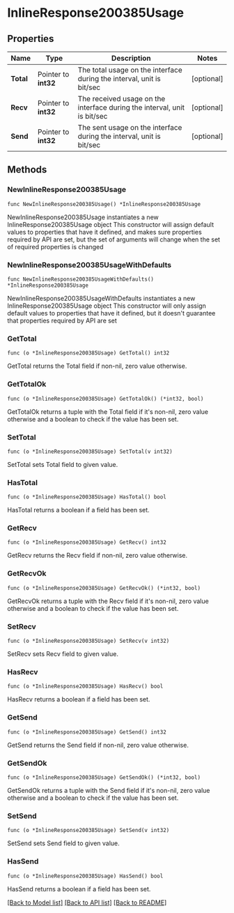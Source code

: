 # InlineResponse200385Usage

## Properties

Name | Type | Description | Notes
------------ | ------------- | ------------- | -------------
**Total** | Pointer to **int32** | The total usage on the interface during the interval, unit is bit/sec | [optional] 
**Recv** | Pointer to **int32** | The received usage on the interface during the interval, unit is bit/sec | [optional] 
**Send** | Pointer to **int32** | The sent usage on the interface during the interval, unit is bit/sec | [optional] 

## Methods

### NewInlineResponse200385Usage

`func NewInlineResponse200385Usage() *InlineResponse200385Usage`

NewInlineResponse200385Usage instantiates a new InlineResponse200385Usage object
This constructor will assign default values to properties that have it defined,
and makes sure properties required by API are set, but the set of arguments
will change when the set of required properties is changed

### NewInlineResponse200385UsageWithDefaults

`func NewInlineResponse200385UsageWithDefaults() *InlineResponse200385Usage`

NewInlineResponse200385UsageWithDefaults instantiates a new InlineResponse200385Usage object
This constructor will only assign default values to properties that have it defined,
but it doesn't guarantee that properties required by API are set

### GetTotal

`func (o *InlineResponse200385Usage) GetTotal() int32`

GetTotal returns the Total field if non-nil, zero value otherwise.

### GetTotalOk

`func (o *InlineResponse200385Usage) GetTotalOk() (*int32, bool)`

GetTotalOk returns a tuple with the Total field if it's non-nil, zero value otherwise
and a boolean to check if the value has been set.

### SetTotal

`func (o *InlineResponse200385Usage) SetTotal(v int32)`

SetTotal sets Total field to given value.

### HasTotal

`func (o *InlineResponse200385Usage) HasTotal() bool`

HasTotal returns a boolean if a field has been set.

### GetRecv

`func (o *InlineResponse200385Usage) GetRecv() int32`

GetRecv returns the Recv field if non-nil, zero value otherwise.

### GetRecvOk

`func (o *InlineResponse200385Usage) GetRecvOk() (*int32, bool)`

GetRecvOk returns a tuple with the Recv field if it's non-nil, zero value otherwise
and a boolean to check if the value has been set.

### SetRecv

`func (o *InlineResponse200385Usage) SetRecv(v int32)`

SetRecv sets Recv field to given value.

### HasRecv

`func (o *InlineResponse200385Usage) HasRecv() bool`

HasRecv returns a boolean if a field has been set.

### GetSend

`func (o *InlineResponse200385Usage) GetSend() int32`

GetSend returns the Send field if non-nil, zero value otherwise.

### GetSendOk

`func (o *InlineResponse200385Usage) GetSendOk() (*int32, bool)`

GetSendOk returns a tuple with the Send field if it's non-nil, zero value otherwise
and a boolean to check if the value has been set.

### SetSend

`func (o *InlineResponse200385Usage) SetSend(v int32)`

SetSend sets Send field to given value.

### HasSend

`func (o *InlineResponse200385Usage) HasSend() bool`

HasSend returns a boolean if a field has been set.


[[Back to Model list]](../README.md#documentation-for-models) [[Back to API list]](../README.md#documentation-for-api-endpoints) [[Back to README]](../README.md)


